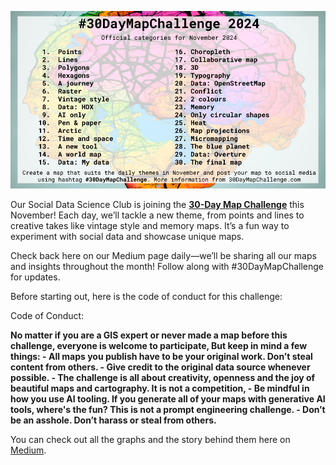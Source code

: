 ![30 Day Map Challenge](images/30day_challenge-01.png)

Our Social Data Science Club is joining the [**30-Day Map Challenge**](https://30daymapchallenge.com) this November! Each day, we’ll tackle a new theme, from points and lines to creative takes like vintage style and memory maps. It’s a fun way to experiment with social data and showcase unique maps.

Check back here on our Medium page daily—we’ll be sharing all our maps and insights throughout the month! Follow along with #30DayMapChallenge for updates.

Before starting out, here is the code of conduct for this challenge:

Code of Conduct:

**No matter if you are a GIS expert or never made a map before this challenge, everyone is welcome to participate, But keep in mind a few things: - All maps you publish have to be your original work. Don’t steal content from others. - Give credit to the original data source whenever possible. - The challenge is all about creativity, openness and the joy of beautiful maps and cartography. It is not a competition, - Be mindful in how you use AI tooling. If you generate all of your maps with generative AI tools, where's the fun? This is not a prompt engineering challenge. - Don’t be an asshole. Don’t harass or steal from others.**

You can check out all the graphs and the story behind them here on [Medium]([url](https://medium.com/p/9a8107b4e1a3)).

